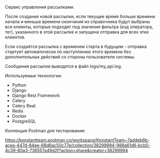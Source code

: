 Сервис управления рассылками.

После создания новой рассылки, если текущее время больше времени начала и меньше времени окончания из справочника будут выбраны все клиенты,
которые подходят под значения фильтра (код оператора, тег), указанного в этой рассылке и запущена отправка для всех этих клиентов.

Если создаётся рассылка с временем старта в будущем - отправка стартует автоматически по наступлению этого времени без дополнительных действий со стороны пользователя системы.

Сообщения рассылки выводятся в файл logs/my_api.log.

Используемые технологии: 
- Python
- Django
- Django Rest Framework
- Celery
- Celery Beat
- Redis
- Docker
- PostgreSQL

Коллекция Postman для тестирования:

https://konstantteam.postman.co/workspace/KonstantTeam~7addeb6b-acee-447d-84ee-68d6ac50c77e/collection/38299994-988a61d6-bcb5-4c39-80a3-736557a49d2f?action=share&creator=38299994
